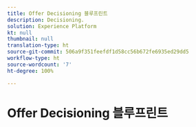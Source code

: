 ```yaml
---
title: Offer Decisioning 블루프린트
description: Decisioning.
solution: Experience Platform
kt: null
thumbnail: null
translation-type: ht
source-git-commit: 506a9f351feefdf1d58cc56b672fe6935ed29dd5
workflow-type: ht
source-wordcount: '7'
ht-degree: 100%

---
```


# Offer Decisioning 블루프린트

